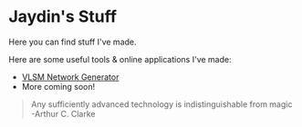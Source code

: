 # Jaydin's Stuff
Here you can find stuff I've made. 

Here are some useful tools & online applications I've made:
* [VLSM Network Generator](https://jaydindarosa.github.io/Cisco/vlsm)
* More coming soon!




>Any sufficiently advanced technology is indistinguishable from magic -Arthur C. Clarke
